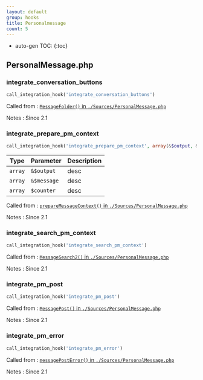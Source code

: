 ```yaml
---
layout: default
group: hooks
title: Personalmessage
count: 5
---
```

* auto-gen TOC:
{:toc}
## PersonalMessage.php
### integrate_conversation_buttons

```php
call_integration_hook('integrate_conversation_buttons')
```


Called from
: [`MessageFolder()` in `./Sources/PersonalMessage.php`](../docs/personalmessage.html#messagefolder)

Notes
: Since 2.1

### integrate_prepare_pm_context

```php
call_integration_hook('integrate_prepare_pm_context', array(&$output, &$message, $counter))
```

Type|Parameter|Description
---|---|---
`array`|`&$output`|desc
`array`|`&$message`|desc
`array`|`$counter`|desc

Called from
: [`prepareMessageContext()` in `./Sources/PersonalMessage.php`](../docs/personalmessage.html#preparemessagecontext)

Notes
: Since 2.1

### integrate_search_pm_context

```php
call_integration_hook('integrate_search_pm_context')
```


Called from
: [`MessageSearch2()` in `./Sources/PersonalMessage.php`](../docs/personalmessage.html#messagesearch2)

Notes
: Since 2.1

### integrate_pm_post

```php
call_integration_hook('integrate_pm_post')
```


Called from
: [`MessagePost()` in `./Sources/PersonalMessage.php`](../docs/personalmessage.html#messagepost)

Notes
: Since 2.1

### integrate_pm_error

```php
call_integration_hook('integrate_pm_error')
```


Called from
: [`messagePostError()` in `./Sources/PersonalMessage.php`](../docs/personalmessage.html#messageposterror)

Notes
: Since 2.1

